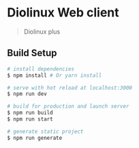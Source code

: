 # Diolinux Web client

> Diolinux plus

## Build Setup

``` bash
# install dependencies
$ npm install # Or yarn install

# serve with hot reload at localhost:3000
$ npm run dev

# build for production and launch server
$ npm run build
$ npm run start

# generate static project
$ npm run generate
```
